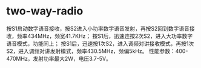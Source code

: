 # two-way-radio
按S1启动数字语音接收，按S2进入小功率数字语音发射，再按S2回到数字语音接收，频率434MHz，频宽41.7KHz；
按S1后，迅速连按2次S2，进入大功率数字语音模式，功能同上；
按S1后，迅速按1次S2，进入调频对讲接收模式，再按1次S2，进入调频对讲发射模式，频率430.5MHz，频偏5kHz。
性能参数：400-470MHz，发射功率最大2W，电压3.7-5V。
